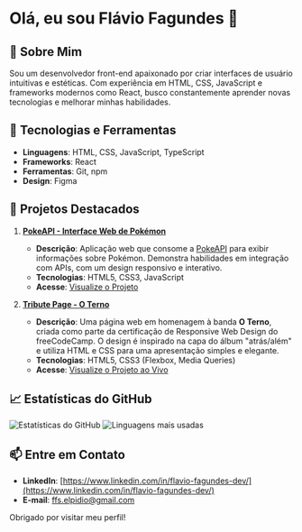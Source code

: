 # Olá, eu sou Flávio Fagundes 👋

## 🚀 Sobre Mim
Sou um desenvolvedor front-end apaixonado por criar interfaces de usuário intuitivas e estéticas. Com experiência em HTML, CSS, JavaScript e frameworks modernos como React, busco constantemente aprender novas tecnologias e melhorar minhas habilidades.

## 🔧 Tecnologias e Ferramentas
- **Linguagens**: HTML, CSS, JavaScript, TypeScript
- **Frameworks**: React
- **Ferramentas**: Git, npm
- **Design**: Figma

## 🌟 Projetos Destacados
1. **[PokeAPI - Interface Web de Pokémon](https://github.com/flkvio/pokemon-api)**
   - **Descrição**: Aplicação web que consome a [PokeAPI](https://pokeapi.co/) para exibir informações sobre Pokémon. Demonstra habilidades em integração com APIs, com um design responsivo e interativo.
   - **Tecnologias**: HTML5, CSS3, JavaScript
   - **Acesse**: [Visualize o Projeto](https://flkvio.github.io/pokemon-api/)

2. **[Tribute Page - O Terno](https://github.com/seunome/tribute-page-o-terno)**
   - **Descrição**: Uma página web em homenagem à banda **O Terno**, criada como parte da certificação de Responsive Web Design do freeCodeCamp. O design é inspirado na capa do álbum "atrás/além" e utiliza HTML e CSS para uma apresentação simples e elegante.
   - **Tecnologias**: HTML5, CSS3 (Flexbox, Media Queries)
   - **Acesse**: [Visualize o Projeto ao Vivo](https://flkvio.github.io/fcc-tribute-page/)

<!-- - **[Nome do Projeto 3](link-para-repositorio)**: Breve descrição do projeto e as tecnologias usadas. -->

## 📈 Estatísticas do GitHub
![Estatísticas do GitHub](https://github-readme-stats.vercel.app/api?username=flkvio&show_icons=true&hide_title=true&hide=prs&count_private=true&hide_border=true&theme=radical)
![Linguagens mais usadas](https://github-readme-stats.vercel.app/api/top-langs/?username=flkvio&layout=compact&hide_title=true&hide_border=true&theme=radical)

## 📫 Entre em Contato
- **LinkedIn**: [https://www.linkedin.com/in/flavio-fagundes-dev/](https://www.linkedin.com/in/flavio-fagundes-dev/)
- **E-mail**: [ffs.elpidio@gmail.com](mailto:ffs.elpidio@gmail.com)

Obrigado por visitar meu perfil!
